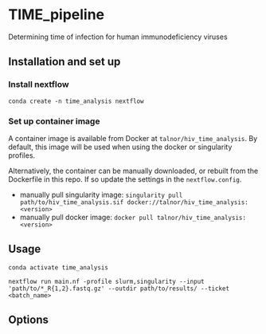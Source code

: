 # TIME_pipeline
Determining time of infection for human immunodeficiency viruses

## Installation and set up

### Install nextflow
`conda create -n time_analysis nextflow`

### Set up container image
A container image is available from Docker at `talnor/hiv_time_analysis`.
By default, this image will be used when using the docker or singularity profiles.

Alternatively, the container can be manually downloaded, or rebuilt from the Dockerfile in this 
repo. If so update the settings in the `nextflow.config`.
* manually pull singularity image: `singularity pull path/to/hiv_time_analysis.sif docker://talnor/hiv_time_analysis:<version>`
* manually pull docker image: `docker pull talnor/hiv_time_analysis:<version>`

## Usage
`conda activate time_analysis`

`nextflow run main.nf -profile slurm,singularity --input 'path/to/*_R{1,2}.fastq.gz' --outdir path/to/results/ --ticket <batch_name>`

## Options